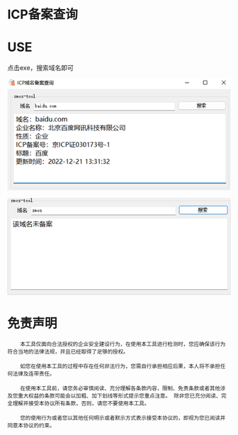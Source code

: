 # ICP备案查询
# USE
点击exe，搜索域名即可

![image](images/M7mjP3VcgDXMDLh0X-S2dqdUAEfbdkdNp6xloijFvmo.png)

![image](images/6Hxyifs-7qGrZMQwiRRH2sYfqjGDo-gYeJWTe4jS9pk.png)

# 免责声明
```Plain Text
    本工具仅面向合法授权的企业安全建设行为，在使用本工具进行检测时，您应确保该行为符合当地的法律法规，并且已经取得了足够的授权。  
    
    如您在使用本工具的过程中存在任何非法行为，您需自行承担相应后果，本人将不承担任何法律及连带责任。 
    
    在使用本工具前，请您务必审慎阅读、充分理解各条款内容，限制、免责条款或者其他涉及您重大权益的条款可能会以加粗、加下划线等形式提示您重点注意。 除非您已充分阅读、完全理解并接受本协议所有条款，否则，请您不要使用本工具。
    
    您的使用行为或者您以其他任何明示或者默示方式表示接受本协议的，即视为您已阅读并同意本协议的约束。
```
